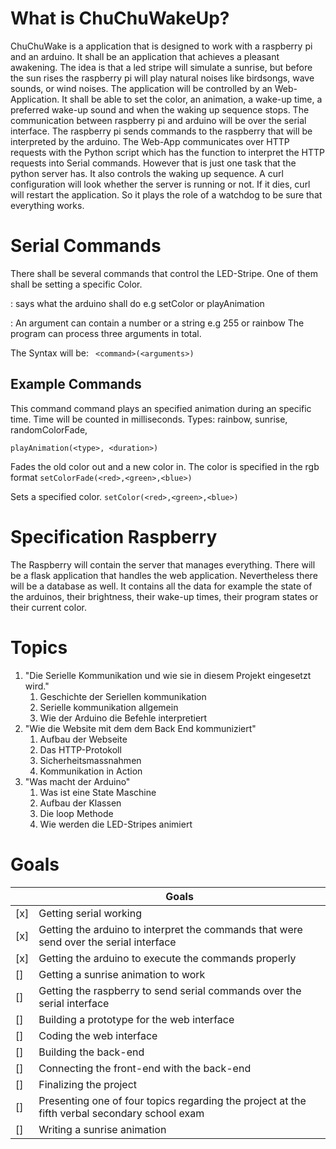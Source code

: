 # What is ChuChuWakeUp?

ChuChuWake is a application that is designed to work with a raspberry pi and an arduino. It shall be an application that achieves a pleasant awakening. The idea is that a led stripe will simulate a sunrise, but before the sun rises the raspberry pi will play natural noises like birdsongs, wave sounds, or wind noises. The application will be controlled by an Web-Application. It shall be able to set the color, an animation, a wake-up time, a preferred wake-up sound and when the waking up sequence stops. The communication between raspberry pi and arduino will be over the serial interface. The raspberry pi sends commands to the raspberry that will be interpreted by the arduino. The Web-App communicates over HTTP requests with the Python script which has the function to interpret the HTTP requests into Serial commands. However that is just one task that the python server has. It also controls the waking up sequence. A curl configuration will look whether the server is running or not. If it dies, curl will restart the application. So it plays the role of a watchdog to be sure that everything works.

# Serial Commands

There shall be several commands that control the LED-Stripe. One of them shall be setting a specific Color. 

<command> : says what the arduino shall do e.g setColor or playAnimation

<argument> : An argument can contain a number or a string e.g 255 or rainbow
							The program can process three arguments in total.

The Syntax will be:
` <command>(<arguments>)`

## Example Commands

This command command plays an specified animation during an specific time. 
Time will be counted in milliseconds.
Types:
	rainbow,
	sunrise,
	randomColorFade,

`playAnimation(<type>, <duration>)`

Fades the old color out and a new color in. The color is specified in the rgb format
`setColorFade(<red>,<green>,<blue>)`

Sets a specified color.
`setColor(<red>,<green>,<blue>)`

# Specification Raspberry

The Raspberry will contain the server that manages everything. There will be a flask application that handles the web application. Nevertheless there will be a database as well. It contains all the data for example the state of the arduinos, their brightness, their wake-up times, their program states or their current color.

# Topics

1. "Die Serielle Kommunikation und wie sie in diesem Projekt eingesetzt wird."
   1. Geschichte der Seriellen kommunikation
   2. Serielle kommunikation allgemein
   3. Wie der Arduino die Befehle interpretiert
2. "Wie die Website mit dem dem Back End kommuniziert"
   1. Aufbau der Webseite
   2. Das HTTP-Protokoll
   3. Sicherheitsmassnahmen
   4. Kommunikation in Action
3. "Was macht der Arduino"
   1. Was ist eine State Maschine
   2. Aufbau der Klassen
   3. Die loop Methode
   4. Wie werden die LED-Stripes animiert

# Goals

|      | Goals                                                        |
| :--- | ------------------------------------------------------------ |
| [x]  | Getting serial working                                       |
| [x]  | Getting the arduino to interpret the commands that were send over the serial interface |
| [x]  | Getting the arduino to execute the commands properly         |
| []   | Getting a sunrise animation to work |
| []   | Getting the raspberry to send serial commands over the serial interface |
| []   | Building a prototype for the web interface                   |
| []   | Coding the web interface                                     |
| []   | Building the back-end                                        |
| []   | Connecting the front-end with the back-end                   |
| []   | Finalizing the project                                       |
| []   | Presenting one of four topics regarding the project at the fifth verbal secondary school exam |
| []   | Writing a sunrise animation                                  |